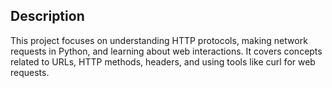 ## Description
This project focuses on understanding HTTP protocols, making network requests in Python, and learning about web interactions. It covers concepts related to URLs, HTTP methods, headers, and using tools like curl for web requests.
